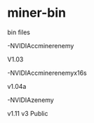 # miner-bin
bin files


-NVIDIAccminerenemy

V1.03

-NVIDIAccminerenemyx16s

v1.04a

-NVIDIAzenemy

v1.11 v3 Public